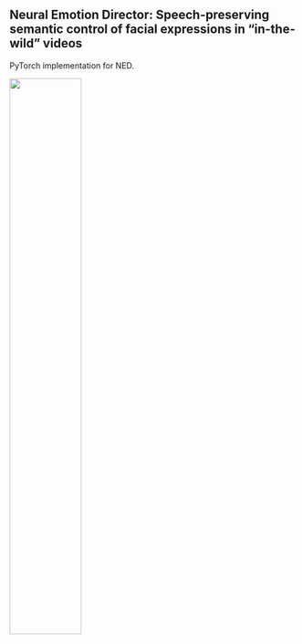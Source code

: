 ## Neural Emotion Director: Speech-preserving semantic control of facial expressions in “in-the-wild” videos

PyTorch implementation for NED.

<img src="demo.gif" width="50%" height="50%"/>
